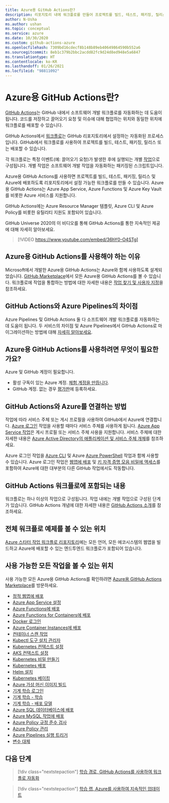 ```yaml
---
title: Azure용 GitHub Actions란?
description: 리포지토리 내에 워크플로를 만들어 프로젝트를 빌드, 테스트, 패키징, 릴리스 및 Azure에 배포합니다.
author: N-Usha
ms.author: ushan
ms.topic: conceptual
ms.service: azure
ms.date: 10/30/2020
ms.custom: github-actions-azure
ms.openlocfilehash: 7309bd16cdecf8b148b89eb40649864590b552a6
ms.sourcegitcommit: 8eb1c379b2bbc2acdd82fc9d24d8ed948e5a6847
ms.translationtype: HT
ms.contentlocale: ko-KR
ms.lasthandoff: 01/26/2021
ms.locfileid: "98811092"
---
```

# <a name="what-is-github-actions-for-azure"></a>Azure용 GitHub Actions란?

[GitHub Actions](https://docs.github.com/en/free-pro-team@latest/actions)는 GitHub 내에서 소프트웨어 개발 워크플로를 자동화하는 데 도움이 됩니다. 코드를 저장하고 끌어오기 요청 및 이슈에 대해 협업하는 위치와 동일한 위치에 워크플로를 배포할 수 있습니다.

GitHub Actions에서 [워크플로](https://docs.github.com/en/free-pro-team@latest/actions/learn-github-actions/introduction-to-github-actions)는 GitHub 리포지토리에서 설정하는 자동화된 프로세스입니다. GitHub에서 워크플로를 사용하여 프로젝트를 빌드, 테스트, 패키징, 릴리스 또는 배포할 수 있습니다.

각 워크플로는 특정 이벤트(예: 끌어오기 요청)가 발생한 후에 실행되는 개별 [작업](https://docs.github.com/en/actions/learn-github-actions/introduction-to-github-actions)으로 구성됩니다.  개별 작업은 소프트웨어 개발 작업을 자동화하는 패키징된 스크립트입니다.

Azure용 GitHub Actions를 사용하면 프로젝트를 빌드, 테스트, 패키징, 릴리스 및 Azure에 배포하도록 리포지토리에서 설정 가능한 워크플로를 만들 수 있습니다. Azure용 GitHub Actions는 Azure App Service, Azure Functions 및 Azure Key Vault를 비롯한 Azure 서비스를 지원합니다.

GitHub Actions에는 Azure Resource Manager 템플릿, Azure CLI 및 Azure Policy를 비롯한 유틸리티 지원도 포함되어 있습니다.

GitHub Universe 2020의 이 비디오를 통해 GitHub Actions를 통한 지속적인 제공에 대해 자세히 알아보세요.  

> [!VIDEO https://www.youtube.com/embed/36hY0-O4STg]

## <a name="why-should-i-use-github-actions-for-azure"></a>Azure용 GitHub Actions를 사용해야 하는 이유

Microsoft에서 개발한 Azure용 GitHub Actions는 Azure와 함께 사용하도록 설계되었습니다. [GitHub Marketplace](https://github.com/marketplace?query=Azure&type=actions)에서 모든 Azure용 GitHub Actions를 볼 수 있습니다. 워크플로에 작업을 통합하는 방법에 대한 자세한 내용은 [작업 찾기 및 사용자 지정](https://docs.github.com/en/actions/learn-github-actions/finding-and-customizing-actions)을 참조하세요.

## <a name="what-is-the-difference-between-github-actions-and-azure-pipelines"></a>GitHub Actions와 Azure Pipelines의 차이점

Azure Pipelines 및 GitHub Actions 둘 다 소프트웨어 개발 워크플로를 자동화하는 데 도움이 됩니다. 두 서비스의 차이점 및 Azure Pipelines에서 GitHub Actions로 마이그레이션하는 방법에 대해 [자세히 알아보세요](https://docs.github.com/en/actions/learn-github-actions/migrating-from-azure-pipelines-to-github-actions).

## <a name="what-do-i-need-to-use-github-actions-for-azure"></a>Azure용 GitHub Actions를 사용하려면 무엇이 필요한가요?

Azure 및 GitHub 계정이 필요합니다.

* 활성 구독이 있는 Azure 계정. [체험 계정을 만듭니다](https://azure.microsoft.com/free/?WT.mc_id=A261C142F).
* GitHub 계정. 없는 경우 [평가판](https://github.com/join)에 등록하세요.  

## <a name="how-do-i-connect-github-actions-and-azure"></a>GitHub Actions와 Azure를 연결하는 방법

작업에 따라 서비스 주체 또는 게시 프로필을 사용하여 GitHub에서 Azure에 연결합니다. [Azure 로그인](https://github.com/marketplace/actions/azure-login) 작업을 사용할 때마다 서비스 주체를 사용하게 됩니다. [Azure App Service 작업](https://github.com/marketplace/actions/azure-webapp)은 게시 프로필 또는 서비스 주체 사용을 지원합니다. 서비스 주체에 대한 자세한 내용은 [Azure Active Directory의 애플리케이션 및 서비스 주체 개체](/azure/active-directory/develop/app-objects-and-service-principals#service-principal-object)를 참조하세요.  

Azure 로그인 작업을 [Azure CLI](https://github.com/marketplace/actions/azure-cli-action) 및 Azure [Azure PowerShell](https://github.com/marketplace/actions/azure-powershell-action) 작업과 함께 사용할 수 있습니다. Azure 로그인 작업은 [웹앱에 배포](https://github.com/marketplace/actions/azure-webapp) 및 [키 자격 증명 모음 비밀에 액세스](https://github.com/marketplace/actions/azure-key-vault-get-secrets)를 포함하여 Azure에 대한 대부분의 다른 GitHub 작업에서도 작동합니다.

## <a name="what-is-included-in-a-github-actions-workflow"></a>GitHub Actions 워크플로에 포함되는 내용

워크플로는 하나 이상의 작업으로 구성됩니다. 작업 내에는 개별 작업으로 구성된 단계가 있습니다. GitHub Actions 개념에 대한 자세한 내용은 [GitHub Actions 소개](https://docs.github.com/en/actions/learn-github-actions/introduction-to-github-actions)를 참조하세요.  

## <a name="where-can-i-see-complete-workflow-examples"></a>전체 워크플로 예제를 볼 수 있는 위치

[Azure 스타터 작업 워크플로 리포지토리](https://github.com/Azure/actions-workflow-samples)에는 모든 언어, 모든 에코시스템의 웹앱을 빌드하고 Azure에 배포할 수 있는 엔드투엔드 워크플로가 포함되어 있습니다.

## <a name="where-can-i-see-all-the-available-actions"></a>사용 가능한 모든 작업을 볼 수 있는 위치

사용 가능한 모든 Azure용 GitHub Actions를 확인하려면 [Azure용 GitHub Actions Marketplace](https://github.com/marketplace?query=Azure&type=actions)를 방문하세요.

* [정적 웹앱에 배포](/azure/static-web-apps/getting-started?tabs=angular)
* [Azure App Service 설정](https://github.com/Azure/appservice-settings)  
* [Azure Functions에 배포](https://github.com/Azure/functions-action)  
* [Azure Functions for Containers에 배포](https://github.com/Azure/webapps-container-deploy)  
* [Docker 로그인](https://github.com/Azure/docker-login)  
* [Azure Container Instances에 배포](https://github.com/Azure/aci-deploy)
* [컨테이너 스캔 작업](https://github.com/Azure/container-scan)
* [Kubectl 도구 설치 관리자](https://github.com/Azure/setup-kubectl)  
* [Kubernetes 컨텍스트 설정](https://github.com/Azure/k8s-set-context)  
* [AKS 컨텍스트 설정](https://github.com/Azure/aks-set-context)  
* [Kubernetes 비밀 만들기](https://github.com/Azure/k8s-create-secret)  
* [Kubernetes 배포](https://github.com/Azure/k8s-deploy)  
* [Helm 설치](https://github.com/Azure/setup-helm)  
* [Kubernetes 베이킹](https://github.com/Azure/k8s-bake)  
* [Azure 가상 머신 이미지 빌드](https://github.com/Azure/build-vm-image)
* [기계 학습 로그인](https://github.com/Azure/aml-workspace)
* [기계 학습 - 학습](https://github.com/Azure/aml-run)
* [기계 학습 - 배포 모델](https://github.com/Azure/aml-deploy)
* [Azure SQL 데이터베이스에 배포](https://github.com/Azure/sql-action)  
* [Azure MySQL 작업에 배포](https://github.com/Azure/mysql-action)  
* [Azure Policy 규정 준수 검사](https://github.com/Azure/policy-compliance-scan)
* [Azure Policy 관리](https://github.com/Azure/manage-azure-policy)
* [Azure Pipelines 실행 트리거](https://github.com/Azure/pipelines)  
* [변수 대체](https://github.com/Microsoft/variable-substitution)

## <a name="next-steps"></a>다음 단계

> [!div class="nextstepaction"]
> [학습 경로, GitHub Actions를 사용하여 워크플로 자동화](/learn/modules/github-actions-automate-tasks/)

> [!div class="nextstepaction"]
> [학습 랩, Azure를 사용하여 지속적인 업데이트](https://lab.github.com/githubtraining/github-actions:-continuous-delivery-with-azure)